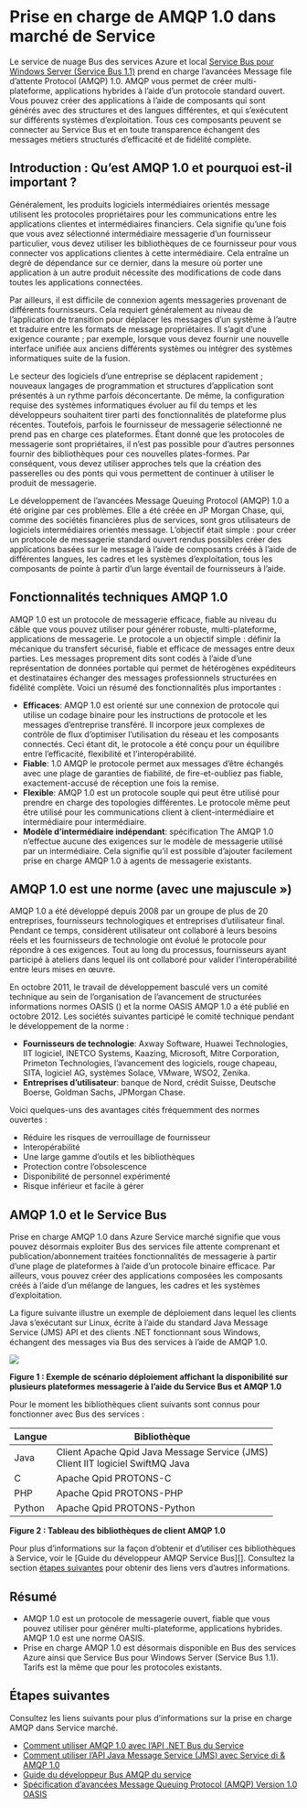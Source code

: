 <properties 
    pageTitle="Vue d’ensemble du service Bus AMQP avec Java | Microsoft Azure" 
    description="Découvrez comment utiliser Java avec l’avancées Message Queuing Protocol (AMQP) 1.0 dans Azure." 
    services="service-bus" 
    documentationCenter="java" 
    authors="sethmanheim" 
    manager="timlt" 
    editor=""/>

<tags 
    ms.service="service-bus" 
    ms.workload="na" 
    ms.tgt_pltfrm="na" 
    ms.devlang="Java" 
    ms.topic="article" 
    ms.date="10/04/2016" 
    ms.author="sethm"/>


# <a name="amqp-10-support-in-service-bus"></a>Prise en charge de AMQP 1.0 dans marché de Service

Le service de nuage Bus des services Azure et local [Service Bus pour Windows Server (Service Bus 1.1)](https://msdn.microsoft.com/library/dn282144.aspx) prend en charge l’avancées Message file d’attente Protocol (AMQP) 1.0. AMQP vous permet de créer multi-plateforme, applications hybrides à l’aide d’un protocole standard ouvert. Vous pouvez créer des applications à l’aide de composants qui sont générés avec des structures et des langues différentes, et qui s’exécutent sur différents systèmes d’exploitation. Tous ces composants peuvent se connecter au Service Bus et en toute transparence échangent des messages métiers structurés d’efficacité et de fidélité complète.

## <a name="introduction-what-is-amqp-10-and-why-is-it-important"></a>Introduction : Qu’est AMQP 1.0 et pourquoi est-il important ?

Généralement, les produits logiciels intermédiaires orientés message utilisent les protocoles propriétaires pour les communications entre les applications clientes et intermédiaires financiers. Cela signifie qu’une fois que vous avez sélectionné intermédiaire messagerie d’un fournisseur particulier, vous devez utiliser les bibliothèques de ce fournisseur pour vous connecter vos applications clientes à cette intermédiaire. Cela entraîne un degré de dépendance sur ce dernier, dans la mesure où porter une application à un autre produit nécessite des modifications de code dans toutes les applications connectées. 

Par ailleurs, il est difficile de connexion agents messageries provenant de différents fournisseurs. Cela requiert généralement au niveau de l’application de transition pour déplacer les messages d’un système à l’autre et traduire entre les formats de message propriétaires. Il s’agit d’une exigence courante ; par exemple, lorsque vous devez fournir une nouvelle interface unifiée aux anciens différents systèmes ou intégrer des systèmes informatiques suite de la fusion.

Le secteur des logiciels d’une entreprise se déplacent rapidement ; nouveaux langages de programmation et structures d’application sont présentés à un rythme parfois déconcertante. De même, la configuration requise des systèmes informatiques évoluer au fil du temps et les développeurs souhaitent tirer parti des fonctionnalités de plateforme plus récentes. Toutefois, parfois le fournisseur de messagerie sélectionné ne prend pas en charge ces plateformes. Étant donné que les protocoles de messagerie sont propriétaires, il n’est pas possible pour d’autres personnes fournir des bibliothèques pour ces nouvelles plates-formes. Par conséquent, vous devez utiliser approches tels que la création des passerelles ou des ponts qui vous permettent de continuer à utiliser le produit de messagerie.

Le développement de l’avancées Message Queuing Protocol (AMQP) 1.0 a été origine par ces problèmes. Elle a été créée en JP Morgan Chase, qui, comme des sociétés financières plus de services, sont gros utilisateurs de logiciels intermédiaires orientés message. L’objectif était simple : pour créer un protocole de messagerie standard ouvert rendus possibles créer des applications basées sur le message à l’aide de composants créés à l’aide de différentes langues, les cadres et les systèmes d’exploitation, tous les composants de pointe à partir d’un large éventail de fournisseurs à l’aide.

## <a name="amqp-10-technical-features"></a>Fonctionnalités techniques AMQP 1.0

AMQP 1.0 est un protocole de messagerie efficace, fiable au niveau du câble que vous pouvez utiliser pour générer robuste, multi-plateforme, applications de messagerie. Le protocole a un objectif simple : définir la mécanique du transfert sécurisé, fiable et efficace de messages entre deux parties. Les messages proprement dits sont codés à l’aide d’une représentation de données portable qui permet de hétérogènes expéditeurs et destinataires échanger des messages professionnels structurées en fidélité complète. Voici un résumé des fonctionnalités plus importantes :

*    **Efficaces**: AMQP 1.0 est orienté sur une connexion de protocole qui utilise un codage binaire pour les instructions de protocole et les messages d’entreprise transféré. Il incorpore jeux complexes de contrôle de flux d’optimiser l’utilisation du réseau et les composants connectés. Ceci étant dit, le protocole a été conçu pour un équilibre entre l’efficacité, flexibilité et l’interopérabilité.
*    **Fiable**: 1.0 AMQP le protocole permet aux messages d’être échangés avec une plage de garanties de fiabilité, de fire-et-oubliez pas fiable, exactement-accusé de réception une fois la remise.
*    **Flexible**: AMQP 1.0 est un protocole souple qui peut être utilisé pour prendre en charge des topologies différentes. Le protocole même peut être utilisé pour les communications client à client-intermédiaire et intermédiaire pour intermédiaire.
*    **Modèle d’intermédiaire indépendant**: spécification The AMQP 1.0 n’effectue aucune des exigences sur le modèle de messagerie utilisé par un intermédiaire. Cela signifie qu’il est possible d’ajouter facilement prise en charge AMQP 1.0 à agents de messagerie existants.

## <a name="amqp-10-is-a-standard-with-a-capital-s"></a>AMQP 1.0 est une norme (avec une majuscule »)

AMQP 1.0 a été développé depuis 2008 par un groupe de plus de 20 entreprises, fournisseurs technologiques et entreprises d’utilisateur final. Pendant ce temps, considèrent utilisateur ont collaboré à leurs besoins réels et les fournisseurs de technologie ont évolué le protocole pour répondre à ces exigences. Tout au long du processus, fournisseurs ayant participé à ateliers dans lequel ils ont collaboré pour valider l’interopérabilité entre leurs mises en œuvre.

En octobre 2011, le travail de développement basculé vers un comité technique au sein de l’organisation de l’avancement de structurées informations normes OASIS () et la norme OASIS AMQP 1.0 a été publié en octobre 2012. Les sociétés suivantes participé le comité technique pendant le développement de la norme :

*    **Fournisseurs de technologie**: Axway Software, Huawei Technologies, IIT logiciel, INETCO Systems, Kaazing, Microsoft, Mitre Corporation, Primeton Technologies, l’avancement des logiciels, rouge chapeau, SITA, logiciel AG, systèmes Solace, VMware, WSO2, Zenika.
*    **Entreprises d’utilisateur**: banque de Nord, crédit Suisse, Deutsche Boerse, Goldman Sachs, JPMorgan Chase.

Voici quelques-uns des avantages cités fréquemment des normes ouvertes :

*    Réduire les risques de verrouillage de fournisseur
*    Interopérabilité
*    Une large gamme d’outils et les bibliothèques
*    Protection contre l’obsolescence
*    Disponibilité de personnel expérimenté
*    Risque inférieur et facile à gérer

## <a name="amqp-10-and-service-bus"></a>AMQP 1.0 et le Service Bus

Prise en charge AMQP 1.0 dans Azure Service marché signifie que vous pouvez désormais exploiter Bus des services file attente comprenant et publication/abonnement traitées fonctionnalités de messagerie à partir d’une plage de plateformes à l’aide d’un protocole binaire efficace. Par ailleurs, vous pouvez créer des applications composées les composants créés à l’aide d’un mélange de langues, les cadres et les systèmes d’exploitation.

La figure suivante illustre un exemple de déploiement dans lequel les clients Java s’exécutant sur Linux, écrite à l’aide du standard Java Message Service (JMS) API et des clients .NET fonctionnant sous Windows, échangent des messages via Bus des services à l’aide de AMQP 1.0.

![][0]

**Figure 1 : Exemple de scénario déploiement affichant la disponibilité sur plusieurs plateformes messagerie à l’aide du Service Bus et AMQP 1.0**

Pour le moment les bibliothèques client suivants sont connus pour fonctionner avec Bus des services :

| Langue | Bibliothèque                                                                       |
|----------|-------------------------------------------------------------------------------|
| Java     | Client Apache Qpid Java Message Service (JMS)<br/>Client IIT logiciel SwiftMQ Java |
| C        | Apache Qpid PROTONS-C                                                          |
| PHP      | Apache Qpid PROTONS-PHP                                                        |
| Python   | Apache Qpid PROTONS-Python                                                     |


**Figure 2 : Tableau des bibliothèques de client AMQP 1.0**

Pour plus d’informations sur la façon d’obtenir et d’utiliser ces bibliothèques à Service, voir le [Guide du développeur AMQP Service Bus][]. Consultez la section [étapes suivantes](service-bus-java-amqp-overview.md#next-steps) pour obtenir des liens vers d’autres informations.

## <a name="summary"></a>Résumé

*    AMQP 1.0 est un protocole de messagerie ouvert, fiable que vous pouvez utiliser pour générer multi-plateforme, applications hybrides. AMQP 1.0 est une norme OASIS.
*    Prise en charge AMQP 1.0 est désormais disponible en Bus des services Azure ainsi que Service Bus pour Windows Server (Service Bus 1.1). Tarifs est la même que pour les protocoles existants.

## <a name="next-steps"></a>Étapes suivantes

Consultez les liens suivants pour plus d’informations sur la prise en charge AMQP dans Service marché.

*    [Comment utiliser AMQP 1.0 avec l’API .NET Bus du Service](service-bus-dotnet-advanced-message-queuing.md)
*    [Comment utiliser l’API Java Message Service (JMS) avec Service di & AMQP 1.0](service-bus-java-how-to-use-jms-api-amqp.md)
*    [Guide du développeur Bus AMQP du service][]
*    [Spécification d’avancées Message Queuing Protocol (AMQP) Version 1.0 OASIS](http://docs.oasis-open.org/amqp/core/v1.0/os/amqp-core-complete-v1.0-os.pdf)

[0]: ./media/service-bus-java-amqp-overview/Example1.png
[Guide du développeur Bus AMQP du service]: service-bus-amqp-dotnet.md

 
